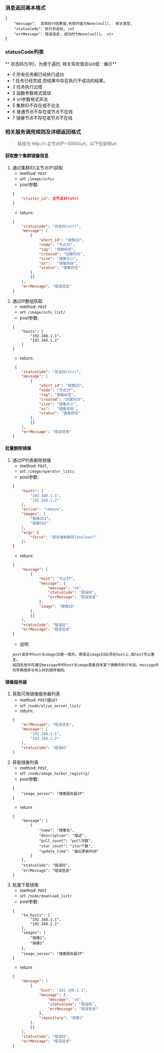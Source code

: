 ### 消息返回基本格式
``` 
{
	"message":  具体执行结果值,失败时值为None(null),  相关类型,
    "statusCode": 执行状态码, int
    "errMessage": 错误信息, 成功时为None(null)。 str
}
```

### statusCode列表
 ** 状态码为1时，为便于遍历, 相关失败值会以`0`或`''`展示**
- 0 所有任务都已经执行成功
- 1 任务已经完成,但结果中存在执行不成功的结果。
- 2 任务执行出错
- 3 函数参数格式错误
- 4 url参数格式非法
- 5 集群ID不存在或不合法
- 6 普通节点不存在或节点不在线
- 7 镜像节点不存在或节点不在线

### 相关服务调用规则及详细返回格式
> 路径为 http://<主节点IP>:5000/url，以下仅说明url

#### 获取整个集群镜像信息
1. 通过集群ID(主节点IP)获取
	- method: `POST`
	- url: `/image/info/`
	- post参数: 
	``` json
    {
    	"cluster_id": 主节点IP(str)
    }
    ```
	- return: 
	``` json
   {
   		"statusCode": "状态码(str)",
    	"message": [
        	{
            	"short_id": "镜像ID",
                "node": "节点IP",
                "tag": "镜像标签",
                "created": "创建时间",
                "size": "镜像大小",
                "os":	"镜像系统",
                "status": "镜像状态"
            },
            {}
        ],
        "errMessage": "错误信息"
   }
    ```
2. 通过IP数组获取
	- method: `POST`
	- url: `/image/info_list/`
	- post参数: 
	```
    {
    	"hosts": [
        	"192.168.1.1",
            "192.168.1.2"
        ]
    }
    ```
	- return: 
	``` json
     {
   		"statusCode": "状态码(str)",
        "message": [
        	{
            	"short_id": "镜像ID",
                "node": "节点IP",
                "tag": "镜像标签",
                "created": "创建时间",
                "size": "镜像大小",
                "os":	"镜像系统",
                "status": "镜像状态"
            },
            {}
        ],
        "errMessage": "错误信息"
   }
   ```
   
#### 批量删除镜像
1. 通过IP列表删除镜像
	- method: `POST`,
	- url: `/image/operator_list/`,
	- post参数:
	``` json
    {
    	"hosts": [
        	"192.168.1.1",
            "192.168.1.2"
        ],
        "action": "remove",
        "images": [
        	"镜像ID1"，
            "镜像ID2"
        ],
        "args" {
        	"force": "是否强制删除(boolean)"
        }: 
    }
    ```
    - return:
    ``` json
    {
    	"message": [
        	{
            	"host": "节点IP",
                "message": {
                	"message": "ok",
                    "statusCode": "错误码",
                    "errMessage": "错误信息"
                },
                "image": "镜像ID"
            },
            {}
        ],
        "statusCode": "错误码",
        "errMessage": "错误信息"
    }
    ```
    - 说明
    ```
    post请求中host与imageID是一致的，需保证imageId必须在host上,故host可以重复。
    返回信息中可通过message中的host与image查看具体某个镜像的执行状态。message中的字典顺序与传入时的顺序相同。
    ```
    
#### 镜像服务器
1. 获取可用镜像服务器列表
	- method: `POST`或`GET`
	- url: `/node/alive_server_list/`
	- return: 
	``` json
    {
    	"errMessage": "错误信息",
        "message": [
        	"192.168.1.1",
            "192.168.1.2"
        ],
        "statusCode": "错误码"
    }
    ```
2. 获取镜像列表
	- method: `POST`,
	- url: `/node/image_harbor_registry/`
	- post参数: 
	```
    {
    	"image_server": "镜像服务器IP"
    }
    ```
	- return
	```
    {
    	"message": [
        	{
            	"name": "镜像名",
                "description": "描述",
                "pull_count": "pull次数",
                "star_count": "star个数",
                "update_time": "最后更新时间"
            }
        ],
        "statusCode": "错误码",
        "errMessage": "错误信息"
    }
    ```
3. 批量下载镜像
	- method: `POST`
	- url: `/node/download_list/`
	- post参数: 
	```
    {
    	"to_hosts": [
        	"192.168.1.1",
            "192.168.1.2"
        ],
        "images": [
        	"镜像1"，
            "镜像2"
        ]，
        "image_server": "镜像服务器IP"
    }
    ```
    - return
    ``` json
    {
    	"message": [
        	{
            	"host": "192.168.1.1",
                "message": {
                	"message": "ok",
                    "statusCode": "错误码",
                    "errMessage": "错误信息"
                },
                "repository": "镜像1"
            },
            {}
        ],
        "statusCode": "错误码",
        "errMessage": "错误信息"
    }
    ```

